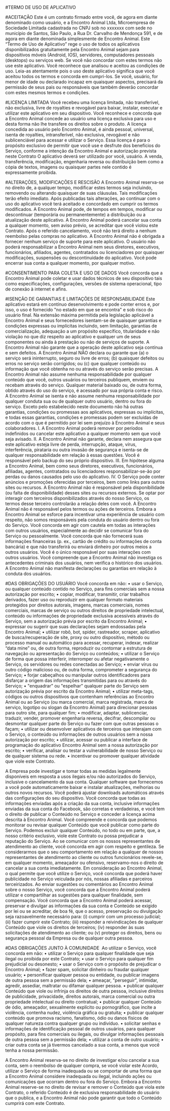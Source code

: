 #TERMO DE USO DE APLICATIVO

#ACEITAÇÃO
Este é um contrato firmado entre você, de agora em diante denominado como usuário, e a Encontro Animal Ltda, Microempresa de Sociedade Limitada cadastrada no CNPJ sob no xxxxxxx com sede no município de Santos, São Paulo, a Rua Dr. Carvalho de Mendonça 591, e de agora em diante denominada simplesmente de Encontro Animal. Este “Termo de Uso de Aplicativo” rege o uso de todos os aplicativos disponibilizados gratuitamente pela Encontro Animal sejam para dispositivos móveis (Android, IOS), servidores, computadores pessoais (desktops) ou serviços web. Se você não concordar com estes termos não use este aplicativo. 
Você reconhece que analisou e aceitou as condições de uso. Leia-as atentamente pois o uso deste aplicativo significa que você aceitou todos os termos e concorda em cumpri-los. Se você, usuário, for menor de idade ou declarado incapaz em quaisquer aspectos, precisará da permissão de seus pais ou responsáveis que também deverão concordar com estes mesmos termos e condições. 

#LICENÇA LIMITADA 
Você recebeu uma licença limitada, não transferível, não exclusiva, livre de royalties e revogável para baixar, instalar, executar e utilizar este aplicativo em seu dispositivo. Você reconhece e concorda que a Encontro Animal concede ao usuário uma licença exclusiva para uso e desta forma não lhe transfere os direitos sobre o produto. 
A licença concedida ao usuário pelo Encontro Animal, é ainda pessoal, universal, isenta de royalties, intransferível, não exclusiva, revogável e não sublicenciável para acessar e utilizar o Serviço. Essa licença é para o propósito exclusivo de permitir que você use e desfrute dos benefícios do Serviço, conforme a intenção da Encontro Animal e autorização prevista neste Contrato
O aplicativo deverá ser utilizado por você, usuário. A venda, transferência, modificação, engenharia reversa ou distribuição bem como a cópia de textos, imagens ou quaisquer partes nele contido é expressamente proibida. 

#ALTERAÇÕES, MODIFICAÇÕES E RESCISÃO 
A Encontro Animal reserva-se no direito de, a qualquer tempo, modificar estes termos seja incluindo, removendo ou alterando quaisquer de suas cláusulas. Tais modificações terão efeito imediato. Após publicadas tais alterações, ao continuar com o uso do aplicativo você terá aceitado e concordado em cumprir os termos modificados. 
A Encontro Animal pode, de tempos em tempos, modificar ou descontinuar (temporária ou permanentemente) a distribuição ou a atualização deste aplicativo. 
A Encontro Animal poderá cancelar sua conta a qualquer momento, sem aviso prévio, se acreditar que você violou este Contrato. Após o referido cancelamento, você não terá direito a nenhum reembolso pelas compras no aplicativo.
A Encontro Animal não é obrigada a fornecer nenhum serviço de suporte para este aplicativo. 
O usuário não poderá responsabilizar a Encontro Animal nem seus diretores, executivos, funcionários, afiliados, agentes, contratados ou licenciadores por quaisquer modificações, suspensões ou descontinuidade do aplicativo. 
Você pode encerrar sua conta a qualquer momento, por qualquer motivo. 

#CONSENTIMENTO PARA COLETA E USO DE DADOS 
Você concorda que a Encontro Animal pode coletar e usar dados técnicos de seu dispositivo tais como especificações, configurações, versões de sistema operacional, tipo de conexão à internet e afins. 

#ISENÇÃO DE GARANTIAS E LIMITAÇÕES DE RESPONSABILIDADE 
Este aplicativo estará em contínuo desenvolvimento e pode conter erros e, por isso, o uso é fornecido "no estado em que se encontra" e sob risco do usuário final. Na extensão máxima permitida pela legislação aplicável a Encontro Animal e seus fornecedores isentam-se de quaisquer garantias e condições expressas ou implícitas incluindo, sem limitação, garantias de comercialização, adequação a um propósito específico, titularidade e não violação no que diz respeito ao aplicativo e qualquer um de seus componentes ou ainda à prestação ou não de serviços de suporte. A Encontro Animal não garante que a operação deste aplicativo seja contínua e sem defeitos. 
A Encontro Animal NÃO declara ou garante que (a) o serviço será ininterrupto, seguro ou livre de erros; (b) quaisquer defeitos ou erros no serviço serão corrigidos; ou (c) que qualquer conteúdo ou informação que você obtenha no ou através do serviço serão precisas. 
A Encontro Animal não assume nenhuma responsabilidade por qualquer conteúdo que você, outros usuários ou terceiros publiquem, enviem ou recebam através do serviço. Qualquer material baixado ou, de outra forma, obtido através do uso do serviço, é acessado por sua própria conta e risco. 
A Encontro Animal se isenta e não assume nenhuma responsabilidade por qualquer conduta sua ou de qualquer outro usuário, dentro ou fora do serviço. 
Exceto pelo estabelecido neste documento não há outras garantias, condições ou promessas aos aplicativos, expressas ou implícitas, e todas essas garantias, condições e promessas podem ser excluídas de acordo com o que é permitido por lei sem prejuízo à Encontro Animal e seus colaboradores. 
I. A Encontro Animal poderá remover por períodos indefinidos ou cancelar este aplicativo a qualquer momento sem que você seja avisado. 
II. A Encontro Animal não garante, declara nem assegura que este aplicativo esteja livre de perda, interrupção, ataque, vírus, interferência, pirataria ou outra invasão de segurança e isenta-se de qualquer responsabilidade em relação à essas questões. Você é responsável pelo backup do seu próprio dispositivo. 
III. Em hipótese alguma a Encontro Animal, bem como seus diretores, executivos, funcionários, afiliadas, agentes, contratados ou licenciadores responsabilizar-se-ão por perdas ou danos causados pelo uso do aplicativo. 
IV.  O Serviço pode conter anúncios e promoções oferecidas por terceiros, bem como links para outros sites ou recursos. A Encontro Animal não é responsável pela disponibilidade (ou falta de disponibilidade) desses sites ou recursos externos. Se optar por interagir com terceiros disponibilizados através do nosso Serviço, os termos desse terceiro controlarão a relação deles com você. A Encontro Animal não é responsável pelos termos ou ações de terceiros.
Embora a Encontro Animal se esforce para incentivar uma experiência de usuário com respeito, não somos responsáveis pela conduta do usuário dentro ou fora do Serviço. Você concorda em agir com cautela em todas as interações com outros usuários, especialmente ao decidir se comunicar fora do Serviço ou pessoalmente. Você concorda que não fornecerá suas informações financeiras (p. ex., cartão de crédito ou informações de conta bancária) e que não transferirá ou enviará dinheiro por outros meios a outros usuários.
Você é o único responsável por suas interações com outros usuários. Você compreende que a Encontro Animal não investiga os antecedentes criminais dos usuários, nem verifica o histórico dos usuários. A Encontro Animal não manifesta declarações ou garantias em relação à conduta dos usuários. 

#DAS OBRIGAÇÕES DO USUÁRIO
Você concorda em não:
	•	usar o Serviço, ou qualquer conteúdo contido no Serviço, para fins comerciais sem a nossa autorização por escrito;
	•	copiar, modificar, transmitir, criar trabalhos derivados, fazer uso ou reproduzir em qualquer formato materiais protegidos por direitos autorais, imagens, marcas comerciais, nomes comerciais, marcas de serviço ou outros direitos de propriedade intelectual, conteúdo ou informações de propriedade exclusiva acessíveis através do Serviço, sem a autorização prévia por escrito da Encontro Animal;
	•	expressar ou sugerir que suas declarações sejam endossadas pela Encontro Animal;
	•	utilizar robô, bot, spider, rastreador, scraper, aplicativo de busca/recuperação de site, proxy ou outro dispositivo, método ou processo manual ou automático para acessar, recuperar, indexar, realizar “data mine” ou, de outra forma, reproduzir ou contornar a estrutura de navegação ou apresentação do Serviço ou conteúdos;
	•	utilizar o Serviço de forma que possa interferir, interromper ou afetar negativamente o Serviço, os servidores ou redes conectadas ao Serviço;
	•	enviar vírus ou outro código malicioso ou, de outra forma, comprometer a segurança do Serviço;
	•	forjar cabeçalhos ou manipular outros identificadores para disfarçar a origem das informações transmitidas para ou através do Serviço;
	•	"enquadrar" ou "espelhar" qualquer parte do Serviço sem autorização prévia por escrito da Encontro Animal;
	•	utilizar meta-tags, códigos ou outros dispositivos que contenham referências ao Encontro Animal ou ao Serviço (ou marca comercial, marca registrada, marca de serviço, logotipo ou slogan da Encontro Animal) para direcionar pessoas para outro site, para qualquer fim;
	•	modificar, adaptar, sublicenciar, traduzir, vender, promover engenharia reversa, decifrar, descompilar ou desmontar qualquer parte do Serviço ou fazer com que outras pessoas o façam;
	•	utilizar ou desenvolver aplicativos de terceiros que interajam com o Serviço, o conteúdo ou informações de outros usuários sem a nossa autorização por escrito;
	•	utilizar, acessar ou publicar a interface de programação do aplicativo Encontro Animal sem a nossa autorização por escrito;
	•	verificar, analisar ou testar a vulnerabilidade de nosso Serviço ou de qualquer sistema ou rede.
	•	incentivar ou promover qualquer atividade que viole este Contrato.
  
A Empresa pode investigar e tomar todas as medidas legalmente disponíveis em resposta a usos ilegais e/ou não autorizados do Serviço, inclusive o cancelamento da sua conta.
Qualquer software que fornecemos a você pode automaticamente baixar e instalar atualizações, melhorias ou outros novos recursos. Você poderá ajustar downloads automáticos através das configurações do seu dispositivo.
Você concorda que todas as informações enviadas após a criação da sua conta, inclusive informações enviadas da sua conta do Facebook, são corretas e verdadeiras, e você tem o direito de publicar o Conteúdo no Serviço e conceder a licença acima descrita à Encontro Animal.
Você compreende e concorda que podemos monitorar ou revisar qualquer Conteúdo que você publicar como parte do Serviço. Podemos excluir qualquer Conteúdo, no todo ou em parte, que, a nosso critério exclusivo, viole este Contrato ou possa prejudicar a reputação do Serviço.
Ao se comunicar com os nossos representantes de atendimento ao cliente, você concorda em agir com respeito e gentileza. Se considerarmos que o seu comportamento em relação a qualquer de nossos representantes de atendimento ao cliente ou outros funcionários revele-se, em qualquer momento, ameaçador ou ofensivo, reservamo-nos o direito de cancelar a sua conta imediatamente.
Em consideração ao Encontro Animal, o qual permite que você utilize o Serviço, você concorda que poderá haver publicidade no Serviço veiculada por nós, nossas afiliadas e parceiros terceirizados. Ao enviar sugestões ou comentários ao Encontro Animal sobre o nosso Serviço, você concorda que a Encontro Animal poderá utilizar e compartilhar as sugestões para qualquer finalidade, sem compensação.
Você concorda que a Encontro Animal poderá acessar, preservar e divulgar as informações da sua conta e Conteúdo se exigido por lei ou se acreditar, de boa fé, que o acesso, preservação ou divulgação seja razoavelmente necessário para: (i) cumprir com um processo judicial; (ii) fazer cumprir este Contrato; (iii) responder a reivindicações de qualquer Conteúdo que viole os direitos de terceiros; (iv) responder às suas solicitações de atendimento ao cliente; ou (v) proteger os direitos, bens ou segurança pessoal da Empresa ou de qualquer outra pessoa.

#DAS OBRIGAÇÕES JUNTO À COMUNIDADE
 Ao utilizar o Serviço, você concorda em não:
	•	utilizar o Serviço para qualquer finalidade que seja ilegal ou proibida por este Contrato;
	•	usar o Serviço para qualquer fim prejudicial ou desonesto;
	•	usar o Serviço com o propósito de prejudicar o Encontro Animal;
	•	fazer spam, solicitar dinheiro ou fraudar qualquer usuário;
	•	personificar qualquer pessoa ou entidade, ou publicar imagens de outra pessoa sem a permissão dela;
	•	ameaçar, "perseguir", intimidar, agredir, assediar, maltratar ou difamar qualquer pessoa.
	•	publicar qualquer Conteúdo que viole ou infrinja os direitos de outra pessoa, inclusive direitos de publicidade, privacidade, direitos autorais, marca comercial ou outra propriedade intelectual ou direito contratual;
	•	publicar qualquer Conteúdo de ódio, ameaçador, sexualmente explícito ou pornográfico, que incite a violência, contenha nudez, violência gráfica ou gratuita;
	•	publicar qualquer conteúdo que promova racismo, fanatismo, ódio ou danos físicos de qualquer natureza contra qualquer grupo ou indivíduo.
	•	solicitar senhas e informações de identificação pessoal de outros usuários, para qualquer propósito, para fins comerciais ou ilegais, ou divulgar informações pessoais de outra pessoa sem a permissão dela;
	•	utilizar a conta de outro usuário;
	•	criar outra conta se já tivermos cancelado a sua conta, a menos que você tenha a nossa permissão.
  
A Encontro Animal reserva-se no direito de investigar e/ou cancelar a sua conta, sem o reembolso de qualquer compra, se você violar este Acordo, utilizar o Serviço de forma inadequada ou se comportar de uma forma que a Encontro Animal considere inadequada ou ilegal, incluindo ações ou comunicações que ocorram dentro ou fora do Serviço.
Embora a Encontro Animal reserve-se no direito de revisar e remover o Conteúdo que viola este Contrato, o referido Conteúdo é de exclusiva responsabilidade do usuário que o publica, e a Encontro Animal não pode garantir que todo o Conteúdo cumprirá com este Contrato.


